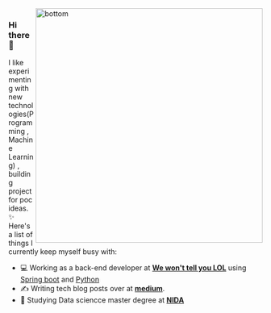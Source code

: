 <img align="right" src="https://user-images.githubusercontent.com/25294734/88893251-48eec880-d270-11ea-8cbb-1167b76763d1.gif" alt="bottom" width=450px height=465px>
<!-- <img align="right" src="https://user-images.githubusercontent.com/25294734/88893251-48eec880-d270-11ea-8cbb-1167b76763d1.gif" alt="bottom"> -->

### Hi there 👋

I like experimenting with new technologies(Programming , Machine Learning) , building project for poc ideas. ✨
Here's a list of things I currently keep myself busy with:


- 💻 Working as a back-end developer at **[We won't tell you LOL](https://google.com)** using [Spring boot](https://spring.io/projects/spring-boot) and [Python](https://www.python.org//)
- ✍️ Writing tech blog posts over at **[medium](https://medium.com/@Chalach.mo)**.
- 🌱 Studying Data sciencce master degree at **[NIDA](http://as.nida.ac.th/gsas/programs/master-business-analytics-and-data-science/ds-2019/)** 
